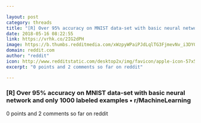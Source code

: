 ```yaml
---

layout: post
category: threads
title: "[R] Over 95% accuracy on MNIST data-set with basic neural network and only 1000 labeled examples"
date: 2018-05-16 08:22:55
link: https://vrhk.co/2IG2dPH
image: https://b.thumbs.redditmedia.com/xWzpyWPaiPJdLqlTG3FjmevNv_i3DY0VdS4M_g6q-Do.jpg
domain: reddit.com
author: "reddit"
icon: http://www.redditstatic.com/desktop2x/img/favicon/apple-icon-57x57.png
excerpt: "0 points and 2 comments so far on reddit"

---
```


### [R] Over 95% accuracy on MNIST data-set with basic neural network and only 1000 labeled examples • r/MachineLearning

0 points and 2 comments so far on reddit